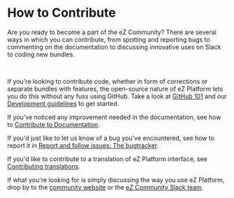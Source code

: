 # How to Contribute

Are you ready to become a part of the eZ Community? There are several ways in which you can contribute, from spotting and reporting bugs to commenting on the documentation to discussing innovative uses on Slack to coding new bundles.

 

If you're looking to contribute code, whether in form of corrections or separate bundles with features, the open-source nature of eZ Platform lets you do this without any fuss using GitHub. Take a look at [GitHub 101](GitHub_101) and our [Development guidelines](Development_guidelines) to get started.

If you've noticed any improvement needed in the documentation, see how to [Contribute to Documentation](Contribute_to_Documentation).

If you'd just like to let us know of a bug you've encountered, see how to report it in [Report and follow issues: The bugtracker](Report_and_follow_issues:_The_bugtracker).

If you'd like to contribute to a translation of eZ Platform interface, see [Contributing translations](Contributing_translations).

If what you're looking for is simply discussing the way you use eZ Platform, drop by to the [community website](http://share.ez.no) or the [eZ Community Slack team](https://ezcommunity.slack.com/).

 

 


